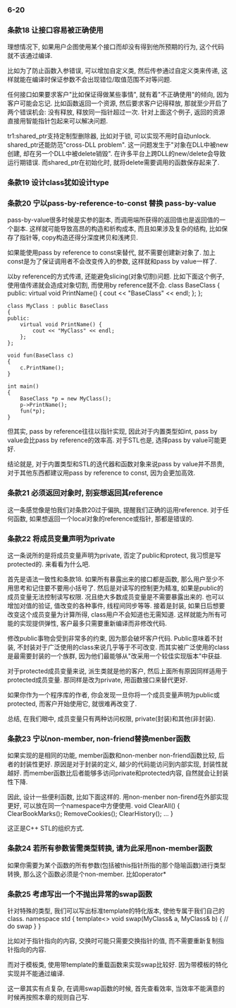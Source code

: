 ### 6-20 ###

### 条款18 让接口容易被正确使用 ###

理想情况下, 如果用户企图使用某个接口而却没有得到他所预期的行为, 这个代码就不该通过编译.

比如为了防止函数入参错误, 可以增加自定义类, 然后传参通过自定义类来传递, 这样就能在编译时保证参数不会出现错位/取值范围不对等问题.

任何接口如果要求客户"比如保证得做某些事情", 就有着"不正确使用"的倾向, 因为客户可能会忘记.
比如函数返回一个资源, 然后要求客户记得释放, 那就至少开启了两个错误机会: 没有释放, 释放同一指针超过一次.
针对上面这个例子, 返回的资源直接用智能指针包起来可以解决问题.

tr1:shared_ptr支持定制型删除器, 比如对于锁, 可以实现不用时自动unlock.
shared_ptr还能防范"cross-DLL problem". 这一问题发生于"对象在DLL中被new创建, 却在另一个DLL中被delete销毁". 在许多平台上跨DLL的new/delete会导致运行期错误. 而shared_ptr在初始化时, 就将delete需要调用的函数保存起来了.

### 条款19 设计class犹如设计type ###

### 条款20 宁以pass-by-reference-to-const 替换 pass-by-value ###

pass-by-value很多时候是实参的副本, 而调用端所获得的返回值也是返回值的一个副本. 这样就可能导致高昂的构造和析构成本, 而且如果涉及复杂的结构, 比如保存了指针等, copy构造还得分深度拷贝和浅拷贝.

如果能使用pass by reference to const来替代, 就不需要创建新对象了.
加上const是为了保证调用者不会改变传入的参数, 这样就和pass by value一样了.

以by reference的方式传递, 还能避免slicing(对象切割)问题.
比如下面这个例子, 使用值传递就会造成对象切割, 而使用by reference就不会.
	class BaseClass
	{
	public:
		virtual void PrintName() {
			cout << "BaseClass" << endl;
		};
	};
	
	class MyClass : public BaseClass
	{
	public:
		virtual void PrintName() {
			cout << "MyClass" << endl;
		};
	};
	
	void fun(BaseClass c)
	{
		c.PrintName();
	}
	
	int main()
	{
		BaseClass *p = new MyClass();
		p->PrintName();
		fun(*p);
	}

但其实, pass by reference往往以指针实现, 因此对于内置类型如int, pass by value会比pass by reference的效率高.
对于STL也是, 选择pass by value可能更好.

结论就是, 对于内置类型和STL的迭代器和函数对象来说pass by value并不昂贵, 对于其他东西都建议用pass by reference to const, 因为会更加高效.

### 条款21 必须返回对象时, 别妄想返回其reference ###

这一条感觉像是怕我们对条款20过于偏执, 提醒我们正确的运用reference.
对于任何函数, 如果想返回一个local对象的reference或指针, 那都是错误的.

### 条款22 将成员变量声明为private ###

这一条说所的是将成员变量声明为private, 否定了public和protect, 我习惯是写protected的.
来看看为什么吧.

首先是语法一致性和条款18. 如果所有暴露出来的接口都是函数, 那么用户至少不用思考和记住要不要用小括号了.
然后是对读写的控制更为精准, 如果是public的成员变量无法控制读写权限. 况且绝大多数成员变量是不需要暴露出来的. 也可以增加对值的验证, 值改变的各种事件, 线程间同步等等.
接着是封装, 如果日后想要改变这个成员变量为计算所得, class用户不会知道也无需知道. 这样就能为所有可能的实现提供弹性, 客户最多只需要重新编译而非修改代码.

修改public事物会受到非常多的约束, 因为那会破坏客户代码. Public意味着不封装, 不封装对于广泛使用的class来说几乎等于不可改变. 而其实被广泛使用的class是最需要封装的一个族群, 因为他们最能够从"改采用一个较佳实现版本"中获益.

对于protected成员变量来说, 派生类就是他的客户, 然后上面所有原因同样适用于protected成员变量.
那同样是改为private, 用函数接口来替代更好.

如果你作为一个程序库的作者, 你会发现一旦你将一个成员变量声明为public或protected, 而客户开始使用它, 就很难再改变了.

总结, 在我们眼中, 成员变量只有两种访问权限, private(封装)和其他(非封装).

### 条款23 宁以non-member, non-friend替换menber函数 ###

如果实现的是相同的功能, member函数和non-menber non-friend函数比较, 后者的封装性更好.
原因是对于封装的定义, 越少的代码能访问到内部实现, 封装性就越好. 而member函数比后者能够多访问private和protected内容, 自然就会让封装性下降.

因此, 设计一些便利函数, 比如下面这样的. 用non-menber non-firend在外部实现更好, 可以放在同一个namespace中方便使用.
	void ClearAll()
	{
		ClearBookMarks();
		RemoveCookies();
		ClearHistory();
		...
	}

这正是C++ STL的组织方式.

### 条款24 若所有参数皆需类型转换, 请为此采用non-member函数 ###

如果你需要为某个函数的所有参数(包括被this指针所指的那个隐喻函数)进行类型转换, 那么这个函数必须是个non-member.
比如operator*

### 条款25 考虑写出一个不抛出异常的swap函数 ###

针对特殊的类型, 我们可以写出标准template的特化版本, 使他专属于我们自己的class.
	namespace std {
		template<>
		void swap<MyClass>(MyClass& a, MyClass& b)
		{
			// do swap
		}
	}

比如对于指针指向的内容, 交换时可能只需要交换指针的值, 而不需要重新复制指针指向的内容.

而对于模板类, 使用带template的重载函数来实现swap比较好. 因为带模板的特化实现并不能通过编译.

这一章其实有点复杂, 在调用swap函数的时候, 首先查看效率, 当效率不能满意的时候再按照本章的规则自己写.

